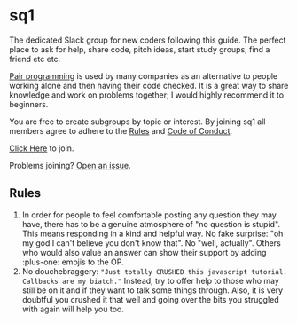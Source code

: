 # sq1

The dedicated Slack group for new coders following this guide.
The perfect place to ask for help, share code, pitch ideas, start study groups,
find a friend etc etc.

[Pair programming](https://www.agilealliance.org/glossary/pairing/) is used by many
companies as an alternative to people working alone and then having their code
checked. It is a great way to share knowledge and work on problems together; I
would highly recommend it to beginners.

You are free to create subgroups by topic or interest. By joining sq1 all members
agree to adhere to the [Rules](https://github.com/fouralarmfire/square-one/blob/master/sq1-slack.md#rules) and [Code of Conduct](https://github.com/fouralarmfire/square-one/blob/master/code-of-conduct.md#sq1-code-of-conduct).

[Click Here](https://join.slack.com/t/sq1/shared_invite/enQtMzExOTMyNDk1MDI4LTRmOTQ0NDM4MzY3YjljODkxNjVmM2QwYTUzYmY1MmQ2MTczMjdhZjU3NDA4NDZiYWFjNzMyNzI1MzMwNTljMjg)
to join.

Problems joining? [Open an issue](https://help.github.com/articles/creating-an-issue/).

## Rules
1. In order for people to feel comfortable posting any question they may have,
there has to be a genuine atmosphere of "no question is stupid". This means responding
in a kind and helpful way. No fake surprise: "oh my god I can't believe you don't
know that". No "well, actually". Others who would also value an answer can show
their support by adding :plus-one: emojis to the OP.
1. No douchebraggery: `"Just totally CRUSHED this javascript tutorial. Callbacks are my biatch."`
Instead, try to offer help to those who may still be on it and if they want to talk
some things through. Also, it is very doubtful you crushed it that well and going over
the bits you struggled with again will help you too.

